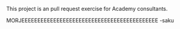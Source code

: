 This project is an pull request exercise for Academy consultants.

MORJEEEEEEEEEEEEEEEEEEEEEEEEEEEEEEEEEEEEEEEEEEE -saku